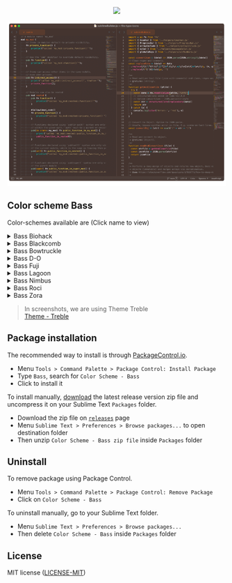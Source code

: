 <p align="center">
    <a href="" title="Sublime Version">
        <img src="https://img.shields.io/badge/Build_for_Sublime_text-4143-orange?style=flat&logo=sublime-text"/>
    </a>
</p>

![Color Scheme Bass](assets/screenshots.gif)

## Color scheme Bass

Color-schemes available are (Click name to view)

<details>
  <summary>Bass Biohack</summary>
  <img src="assets/screenshot-biohack.png" name="Biohack">
</details>
<details>
  <summary>Bass Blackcomb</summary>
  <img src="assets/screenshot-blackcomb.png" name="Blackcomb">
</details>
<details>
  <summary>Bass Bowtruckle</summary>
  <img src="assets/screenshot-bowtruckle.png" name="Bowtruckle">
</details>
<details>
  <summary>Bass D-O</summary>
  <img src="assets/screenshot-d-o.png" name="D-O">
</details>
<details>
  <summary>Bass Fuji</summary>
  <img src="assets/screenshot-fuji.png" name="Fuji">
</details>
<details>
  <summary>Bass Lagoon</summary>
  <img src="assets/screenshot-lagoon.png" name="Lagoon">
</details>
<details>
  <summary>Bass Nimbus</summary>
  <img src="assets/screenshot-nimbus.png" name="Nimbus">
</details>
<details>
  <summary>Bass Roci</summary>
  <img src="assets/screenshot-roci.png" name="Roci">
</details>
<details>
  <summary>Bass Zora</summary>
  <img src="assets/screenshot-zora.png" name="Zora">
</details>

> In screenshots, we are using Theme Treble  
[Theme - Treble](https://github.com/53v3n3d4/Theme-Treble)  

## Package installation

The recommended way to install is through [PackageControl.io](https://packagecontrol.io/packages/Color%20Scheme%20-%20Bass).  
- Menu `Tools > Command Palette > Package Control: Install Package`  
- Type `Bass`, search for `Color Scheme - Bass`  
- Click to install it  

To install manually, [download](https://github.com/53v3n3d4/Color-Scheme-Bass/releases) the latest release version zip file and uncompress it on your Sublime Text `Packages` folder.  
- Download the zip file on [`releases`](https://github.com/53v3n3d4/Color-Scheme-Bass/releases) page  
- Menu `Sublime Text > Preferences > Browse packages...` to open destination folder  
- Then unzip `Color Scheme - Bass zip file` inside `Packages` folder  

## Uninstall

To remove package using Package Control.  
- Menu `Tools > Command Palette > Package Control: Remove Package`  
- Click on `Color Scheme - Bass`  

To uninstall manually, go to your Sublime Text folder.  
- Menu `Sublime Text > Preferences > Browse packages...`  
- Then delete `Color Scheme - Bass` inside `Packages` folder  

## License

MIT license ([LICENSE-MIT](LICENSE))
